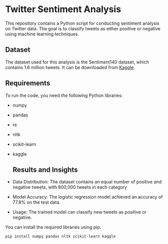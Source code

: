 # Twitter Sentiment Analysis

This repository contains a Python script for conducting sentiment analysis on Twitter data. The goal is to classify tweets as either positive or negative using machine learning techniques.

## Dataset

The dataset used for this analysis is the Sentiment140 dataset, which contains 1.6 million tweets. It can be downloaded from [Kaggle](https://www.kaggle.com/datasets/kazanova/sentiment140).

## Requirements

To run the code, you need the following Python libraries:
- numpy
- pandas
- re
- nltk
- scikit-learn
- kaggle

  ## Results and Insights
- Data Distribution: The dataset contains an equal number of positive and negative tweets, with 800,000 tweets in each category
- Model Accuracy: The logistic regression model achieved an accuracy of 77.8% on the test data.
- Usage: The trained model can classify new tweets as positive or negative.


You can install the required libraries using pip:
```sh
pip install numpy pandas nltk scikit-learn kaggle
